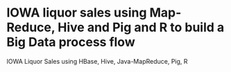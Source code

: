 # IOWA liquor sales using Map-Reduce, Hive and Pig and R to build a Big Data process flow
IOWA Liquor Sales using HBase, Hive, Java-MapReduce, Pig, R
